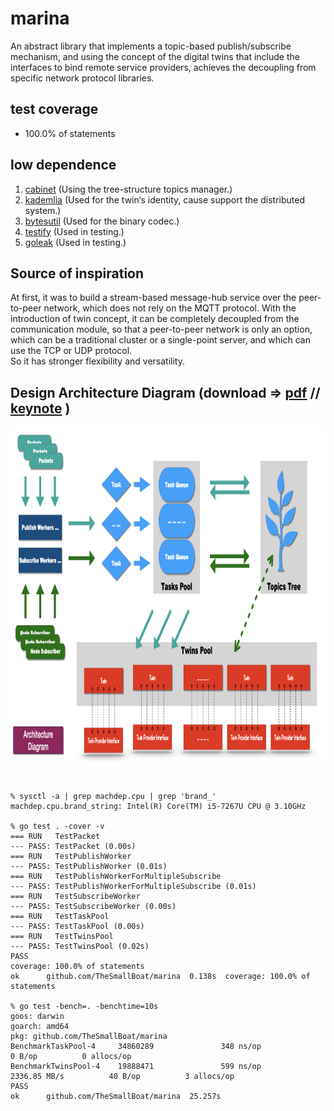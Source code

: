 # marina
An abstract library that implements a topic-based publish/subscribe mechanism, 
and using the concept of the digital twins that include the interfaces to bind remote service providers, 
achieves the decoupling from specific network protocol libraries.

## test coverage
* 100.0% of statements

## low dependence
1. [cabinet](https://github.com/TheSmallBoat/cabinet) (Using the tree-structure topics manager.)
2. [kademlia](https://github.com/lithdew/kademlia) (Used for the twin‘s identity, cause support the distributed system.)
3. [bytesutil](https://github.com/lithdew/bytesutil) (Used for the binary codec.)
4. [testify](https://github.com/stretchr/testify) (Used in testing.)
5. [goleak](https://pkg.go.dev/go.uber.org/goleak?tab=doc) (Used in testing.)

## Source of inspiration
At first, it was to build a stream-based message-hub service over the peer-to-peer network, 
which does not rely on the MQTT protocol. With the introduction of twin concept, 
it can be completely decoupled from the communication module, so that a peer-to-peer network is only an option, 
which can be a traditional cluster or a single-point server, and which can use the TCP or UDP protocol.  
So it has stronger flexibility and versatility. 

## Design Architecture Diagram (download => [pdf](https://github.com/TheSmallBoat/marina/blob/master/docs/DesignArchitectureDiagram.pdf) // [keynote](https://github.com/TheSmallBoat/marina/blob/master/docs/DesignArchitectureDiagram.key) )

<img width ="960" height="540" src="https://github.com/TheSmallBoat/marina/blob/master/docs/DesignArchitectureDiagram.jpeg">

###

```

% sysctl -a | grep machdep.cpu | grep 'brand_'
machdep.cpu.brand_string: Intel(R) Core(TM) i5-7267U CPU @ 3.10GHz

% go test . -cover -v
=== RUN   TestPacket
--- PASS: TestPacket (0.00s)
=== RUN   TestPublishWorker
--- PASS: TestPublishWorker (0.01s)
=== RUN   TestPublishWorkerForMultipleSubscribe
--- PASS: TestPublishWorkerForMultipleSubscribe (0.01s)
=== RUN   TestSubscribeWorker
--- PASS: TestSubscribeWorker (0.00s)
=== RUN   TestTaskPool
--- PASS: TestTaskPool (0.00s)
=== RUN   TestTwinsPool
--- PASS: TestTwinsPool (0.02s)
PASS
coverage: 100.0% of statements
ok      github.com/TheSmallBoat/marina  0.138s  coverage: 100.0% of statements

% go test -bench=. -benchtime=10s
goos: darwin
goarch: amd64
pkg: github.com/TheSmallBoat/marina
BenchmarkTaskPool-4     34860289               348 ns/op               0 B/op          0 allocs/op
BenchmarkTwinsPool-4    19888471               599 ns/op        2336.85 MB/s          40 B/op          3 allocs/op
PASS
ok      github.com/TheSmallBoat/marina  25.257s

```
